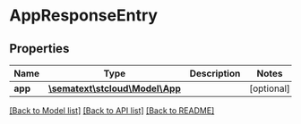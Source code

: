 # AppResponseEntry

## Properties
Name | Type | Description | Notes
------------ | ------------- | ------------- | -------------
**app** | [**\sematext\stcloud\Model\App**](App.md) |  | [optional] 

[[Back to Model list]](../../README.md#documentation-for-models) [[Back to API list]](../../README.md#documentation-for-api-endpoints) [[Back to README]](../../README.md)

